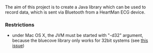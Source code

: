 The aim of this project is to create a Java library which can be used to record data, which is sent via Bluetooth from a HeartMan ECG device.

### Restrictions

- under Mac OS X, the JVM must be started with "-d32" argument, because the bluecove library only works for 32bit systems (see [this issue](http://code.google.com/p/bluecove/issues/detail?id=35))